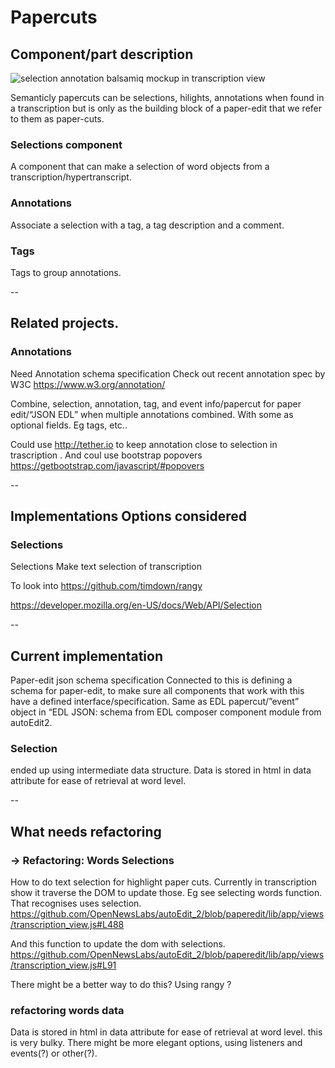 # Papercuts 

<!--
- Component/part description 
- Related projects. Eg parts that look good, or previous implementations. But might not be considered for implementation options 
- Implementations Options considered
- Current implementation 
- What needs refactoring 
--> 



## Component/part description 


![selection annotation balsamiq mockup in transcription view]()

Semanticly papercuts can be selections, hilights, annotations when found in a transcription but is only as the building block of a paper-edit that we refer to them as paper-cuts.

### Selections component 
A component that can make a selection of word objects from a transcription/hypertranscript.

### Annotations
Associate a selection with a tag, a tag description and a comment.

### Tags
Tags to group annotations. 


--
## Related projects.

### Annotations 
Need Annotation schema specification
Check out recent annotation spec by W3C https://www.w3.org/annotation/ 

Combine, selection, annotation, tag, and event info/papercut for paper edit/“JSON EDL” when multiple annotations combined. With some as optional fields. Eg tags, etc..

Could use http://tether.io to keep annotation close to selection in trascription .
And coul use bootstrap popovers https://getbootstrap.com/javascript/#popovers 


--
## Implementations Options considered

### Selections
Selections 
Make text selection of transcription 

To look into https://github.com/timdown/rangy 

https://developer.mozilla.org/en-US/docs/Web/API/Selection 


--
## Current implementation 

Paper-edit json schema specification
Connected to this is defining a schema for paper-edit, to make sure all components that work with this have a defined interface/specification. 
Same as EDL papercut/”event” object in “EDL JSON: schema  from EDL composer component module from autoEdit2.

<!-- more on current implementation -->

### Selection 
ended up using intermediate data structure. 
Data is stored in html in data attribute for ease of retrieval at word level.


--
## What needs refactoring 

### → Refactoring: Words Selections

How to do text selection for highlight paper cuts. Currently in transcription show it traverse the DOM to update those. 
Eg see selecting words function. That recognises uses selection. 
https://github.com/OpenNewsLabs/autoEdit_2/blob/paperedit/lib/app/views/transcription_view.js#L488 

And this function to update the dom with selections. 
https://github.com/OpenNewsLabs/autoEdit_2/blob/paperedit/lib/app/views/transcription_view.js#L91

There might be a better way to do this? Using rangy ?


### refactoring words data
Data is stored in html in data attribute for ease of retrieval at word level. this is very bulky. There might be more elegant options, using listeners and events(?) or other(?).

